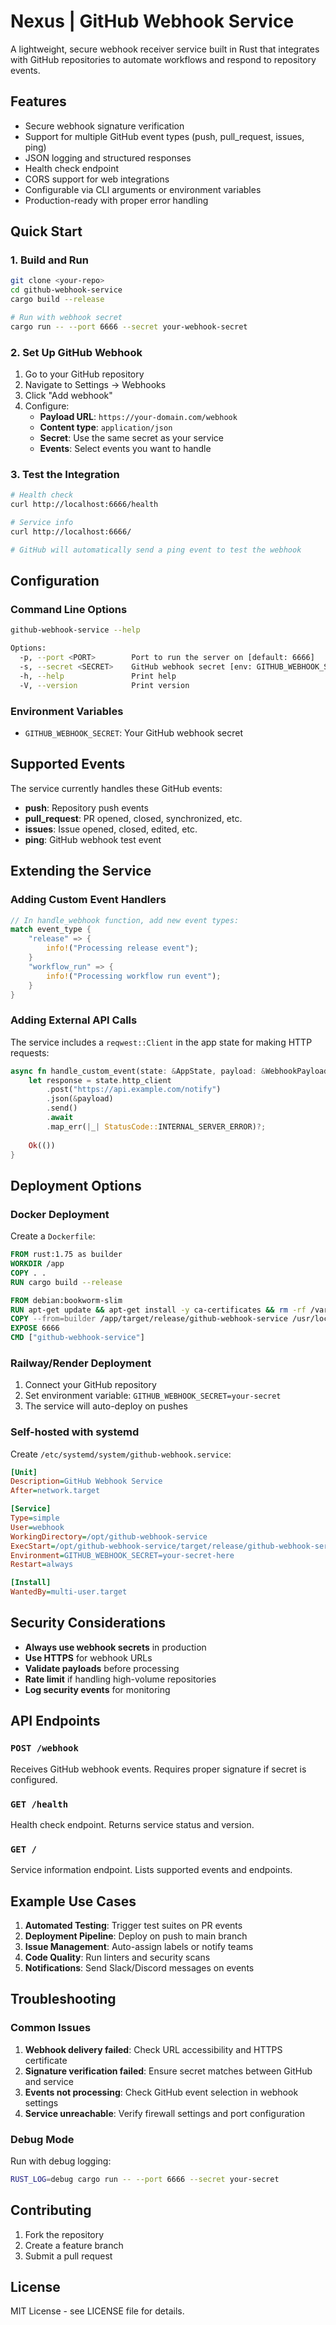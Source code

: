 # Nexus | GitHub Webhook Service

A lightweight, secure webhook receiver service built in Rust that integrates with GitHub repositories to automate workflows and respond to repository events.

## Features

-  Secure webhook signature verification
-  Support for multiple GitHub event types (push, pull_request, issues, ping)
-  JSON logging and structured responses
-  Health check endpoint
-  CORS support for web integrations
-  Configurable via CLI arguments or environment variables
-  Production-ready with proper error handling

## Quick Start

### 1. Build and Run

```bash
git clone <your-repo>
cd github-webhook-service
cargo build --release

# Run with webhook secret
cargo run -- --port 6666 --secret your-webhook-secret
```

### 2. Set Up GitHub Webhook

1. Go to your GitHub repository
2. Navigate to Settings → Webhooks
3. Click "Add webhook"
4. Configure:
   - **Payload URL**: `https://your-domain.com/webhook`
   - **Content type**: `application/json`
   - **Secret**: Use the same secret as your service
   - **Events**: Select events you want to handle

### 3. Test the Integration

```bash
# Health check
curl http://localhost:6666/health

# Service info
curl http://localhost:6666/

# GitHub will automatically send a ping event to test the webhook
```

## Configuration

### Command Line Options

```bash
github-webhook-service --help

Options:
  -p, --port <PORT>        Port to run the server on [default: 6666]
  -s, --secret <SECRET>    GitHub webhook secret [env: GITHUB_WEBHOOK_SECRET]
  -h, --help               Print help
  -V, --version            Print version
```

### Environment Variables

- `GITHUB_WEBHOOK_SECRET`: Your GitHub webhook secret

## Supported Events

The service currently handles these GitHub events:

- **push**: Repository push events
- **pull_request**: PR opened, closed, synchronized, etc.
- **issues**: Issue opened, closed, edited, etc.
- **ping**: GitHub webhook test event

## Extending the Service

### Adding Custom Event Handlers

```rust
// In handle_webhook function, add new event types:
match event_type {
    "release" => {
        info!("Processing release event");
    }
    "workflow_run" => {
        info!("Processing workflow run event");
    }
}
```

### Adding External API Calls

The service includes a `reqwest::Client` in the app state for making HTTP requests:

```rust
async fn handle_custom_event(state: &AppState, payload: &WebhookPayload) -> Result<(), StatusCode> {
    let response = state.http_client
        .post("https://api.example.com/notify")
        .json(&payload)
        .send()
        .await
        .map_err(|_| StatusCode::INTERNAL_SERVER_ERROR)?;
    
    Ok(())
}
```

## Deployment Options

### Docker Deployment

Create a `Dockerfile`:

```dockerfile
FROM rust:1.75 as builder
WORKDIR /app
COPY . .
RUN cargo build --release

FROM debian:bookworm-slim
RUN apt-get update && apt-get install -y ca-certificates && rm -rf /var/lib/apt/lists/*
COPY --from=builder /app/target/release/github-webhook-service /usr/local/bin/
EXPOSE 6666
CMD ["github-webhook-service"]
```

### Railway/Render Deployment

1. Connect your GitHub repository
2. Set environment variable: `GITHUB_WEBHOOK_SECRET=your-secret`
3. The service will auto-deploy on pushes

### Self-hosted with systemd

Create `/etc/systemd/system/github-webhook.service`:

```ini
[Unit]
Description=GitHub Webhook Service
After=network.target

[Service]
Type=simple
User=webhook
WorkingDirectory=/opt/github-webhook-service
ExecStart=/opt/github-webhook-service/target/release/github-webhook-service --port 6666
Environment=GITHUB_WEBHOOK_SECRET=your-secret-here
Restart=always

[Install]
WantedBy=multi-user.target
```

## Security Considerations

- **Always use webhook secrets** in production
- **Use HTTPS** for webhook URLs
- **Validate payloads** before processing
- **Rate limit** if handling high-volume repositories
- **Log security events** for monitoring

## API Endpoints

### `POST /webhook`
Receives GitHub webhook events. Requires proper signature if secret is configured.

### `GET /health`
Health check endpoint. Returns service status and version.

### `GET /`
Service information endpoint. Lists supported events and endpoints.

## Example Use Cases

1. **Automated Testing**: Trigger test suites on PR events
2. **Deployment Pipeline**: Deploy on push to main branch
3. **Issue Management**: Auto-assign labels or notify teams
4. **Code Quality**: Run linters and security scans
5. **Notifications**: Send Slack/Discord messages on events

## Troubleshooting

### Common Issues

1. **Webhook delivery failed**: Check URL accessibility and HTTPS certificate
2. **Signature verification failed**: Ensure secret matches between GitHub and service
3. **Events not processing**: Check GitHub event selection in webhook settings
4. **Service unreachable**: Verify firewall settings and port configuration

### Debug Mode

Run with debug logging:

```bash
RUST_LOG=debug cargo run -- --port 6666 --secret your-secret
```

## Contributing

1. Fork the repository
2. Create a feature branch
4. Submit a pull request

## License

MIT License - see LICENSE file for details.
